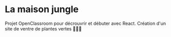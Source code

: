 # La maison jungle

Projet OpenClassroom pour décrouvrir et débuter avec React.
Création d'un site de ventre de plantes vertes 🌵🎍🌷
